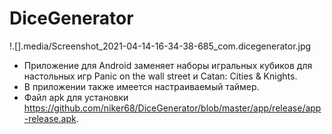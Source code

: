 # DiceGenerator
!.[].media/Screenshot_2021-04-14-16-34-38-685_com.dicegenerator.jpg
- Приложение для Android заменяет наборы игральных кубиков для настольных игр Panic on the wall street и Catan: Cities & Knights.
- В приложении также имеется настраиваемый таймер.
- Файл apk для установки https://github.com/niker68/DiceGenerator/blob/master/app/release/app-release.apk.

